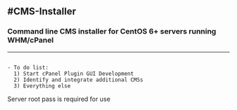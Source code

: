 #**CMS-Installer**
---

### Command line CMS installer for CentOS 6+ servers running WHM/cPanel
---

```

- To do list:
  1) Start cPanel Plugin GUI Development
  2) Identify and integrate additional CMSs
  3) Everything else  
```

Server root pass is required for use
